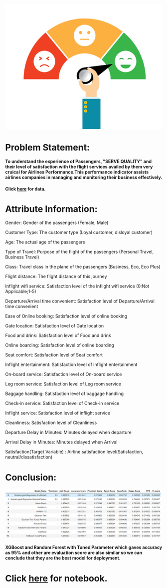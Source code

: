 <img src='Customer-Satisfaction-Surveys.jpg' width="850" height="400"></img>


# Problem Statement:
**To understand the experience of Passengers, "SERVE QUALITY" and their level of satisfaction with the flight services availed by them very cruical for Airlines Performance.This performance indicator assists airlines companies in managing and monitoring their business effectively.**

#### Click <a href="https://www.kaggle.com/teejmahal20/airline-passenger-satisfaction">here</a> for data.

# Attribute Information:
Gender: Gender of the passengers (Female, Male)

Customer Type: The customer type (Loyal customer, disloyal customer)

Age: The actual age of the passengers

Type of Travel: Purpose of the flight of the passengers (Personal Travel, Business Travel)

Class: Travel class in the plane of the passengers (Business, Eco, Eco Plus)

Flight distance: The flight distance of this journey

Inflight wifi service: Satisfaction level of the inflight wifi service (0:Not Applicable;1-5)

Departure/Arrival time convenient: Satisfaction level of Departure/Arrival time convenient

Ease of Online booking: Satisfaction level of online booking

Gate location: Satisfaction level of Gate location

Food and drink: Satisfaction level of Food and drink

Online boarding: Satisfaction level of online boarding

Seat comfort: Satisfaction level of Seat comfort

Inflight entertainment: Satisfaction level of inflight entertainment

On-board service: Satisfaction level of On-board service

Leg room service: Satisfaction level of Leg room service

Baggage handling: Satisfaction level of baggage handling

Check-in service: Satisfaction level of Check-in service

Inflight service: Satisfaction level of inflight service

Cleanliness: Satisfaction level of Cleanliness

Departure Delay in Minutes: Minutes delayed when departure

Arrival Delay in Minutes: Minutes delayed when Arrival

Satisfaction(Target Variable) : Airline satisfaction level(Satisfaction, neutral/dissatisfaction)


# Conclusion:


<img src="2021-08-30 (2).png">

**XGBoost and Random Forest with Tuned Parameter which gaves accuracy as 95% and other are evaluation score are also similar so we can conclude that 
they are the best model for deployment.**



# Click <a href="https://github.com/S-Sangarsh/Flight-Customer-Satisfaction/blob/main/Customer%20Flight%20Satisfaction.ipynb">here</a> for notebook.
